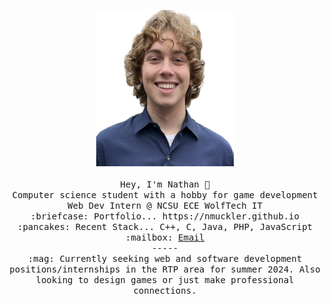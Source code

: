 <p align="center">
  <img src="https://raw.githubusercontent.com/Nmuckler/Nmuckler/main/Nathan1.png" width="220" height="250"/><br/><br/>
  <samp>
    Hey, I'm Nathan 👋 <br/>
    Computer science student with a hobby for game development<br/>
    Web Dev Intern @ NCSU ECE WolfTech IT<br/>
    :briefcase: Portfolio... https://nmuckler.github.io <br/>
    :pancakes: Recent Stack... C++, C, Java, PHP, JavaScript <br/>
    :mailbox: <a href="mailto:nathanmuckler@gmail.com">Email</a> <br/>
    ----- <br/>
    :mag: Currently seeking web and software development positions/internships in the RTP area for summer 2024. Also looking to design games or just make professional connections.
  </samp>
</p>

<!--
**Nmuckler/Nmuckler** is a ✨ _special_ ✨ repository because its `README.md` (this file) appears on your GitHub profile.

Here are some ideas to get you started:

- 🔭 I’m currently working on ...
- 🌱 I’m currently learning ...
- 👯 I’m looking to collaborate on ...
- 🤔 I’m looking for help with ...
- 💬 Ask me about ...
- 📫 How to reach me: ...
- 😄 Pronouns: ...
- ⚡ Fun fact: ...
-->
